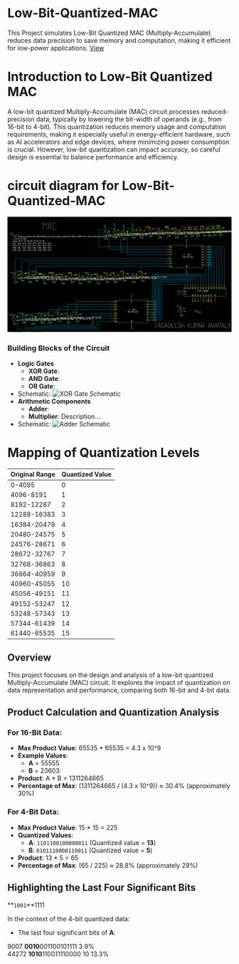 # Low-Bit-Quantized-MAC
This Project simulates Low-Bit Quantized MAC (Multiply-Accumulate) reduces data precision to save memory and computation, making it efficient for low-power applications.
[ View ](https://github.com/JagadeeshAJK/Low-Bit-Quantized-MAC/blob/main/low-bit%20quantised%20MAC.pdf)



# Introduction to Low-Bit Quantized MAC

A low-bit quantized Multiply-Accumulate (MAC) circuit processes reduced-precision data, typically by lowering the bit-width of operands (e.g., from 16-bit to 4-bit). This quantization reduces memory usage and computation requirements, making it especially useful in energy-efficient hardware, such as AI accelerators and edge devices, where minimizing power consumption is crucial. However, low-bit quantization can impact accuracy, so careful design is essential to balance performance and efficiency.



# circuit diagram for Low-Bit-Quantized-MAC
 ![pro](https://github.com/JagadeeshAJK/Low-Bit-Quantized-MAC/blob/main/project.png)

### Building Blocks of the Circuit 
- **Logic Gates**
  - **XOR Gate**:
  - **AND Gate**:
  - **OR Gate**:
- Schematic: ![XOR Gate Schematic](path/to/xor_gate_schematic.png)
- **Arithmetic Components**
  - **Adder**: 
  - **Multiplier**: Description...
- Schematic: ![Adder Schematic](path/to/adder_schematic.png)


# Mapping of Quantization Levels
| Original Range | Quantized Value |
|----------------|-----------------|
| 0-4095         | 0               |
| 4096-8191      | 1               |
| 8192-12287     | 2               |
| 12288-16383    | 3               |
| 16384-20479    | 4               |
| 20480-24575    | 5               |
| 24576-28671    | 6               |
| 28672-32767    | 7               |
| 32768-36863    | 8               |
| 36864-40959    | 9               |
| 40960-45055    | 10              |
| 45056-49151    | 11              |
| 49152-53247    | 12              |
| 53248-57343    | 13              |
| 57344-61439    | 14              |
| 61440-65535    | 15              |






## Overview
This project focuses on the design and analysis of a low-bit quantized Multiply-Accumulate (MAC) circuit. It explores the impact of quantization on data representation and performance, comparing both 16-bit and 4-bit data.

## Product Calculation and Quantization Analysis

### For 16-Bit Data:
- **Max Product Value**: 
  65535 * 65535 = 4.3 x 10^9
- **Example Values**: 
  - **A** = 55555
  - **B** = 23603
- **Product**: 
  A * B = 1311264665
- **Percentage of Max**: 
  (1311264665 / (4.3 x 10^9)) ≈ 30.4% (approximately 30%)

### For 4-Bit Data:
- **Max Product Value**: 
  15 * 15 = 225
- **Quantized Values**: 
  - **A**: `1101100100000011` (Quantized value = **13**)
  - **B**: `0101110000110011` (Quantized value = **5**)
- **Product**: 
  13 * 5 = 65
- **Percentage of Max**: 
  (65 / 225) ≈ 28.8% (approximately 29%)

## Highlighting the Last Four Significant Bits



**`1001`**1111


In the context of the 4-bit quantized data:
- The last four significant bits of **A**: 














9007     **0010**001100101111  3     9%<br>
44272    **1010**110011110000  10       13.3%
